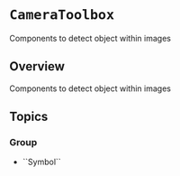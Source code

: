 # ``CameraToolbox``

Components to detect object within images

## Overview

Components to detect object within images

## Topics

### <!--@START_MENU_TOKEN@-->Group<!--@END_MENU_TOKEN@-->

- <!--@START_MENU_TOKEN@-->``Symbol``<!--@END_MENU_TOKEN@-->
